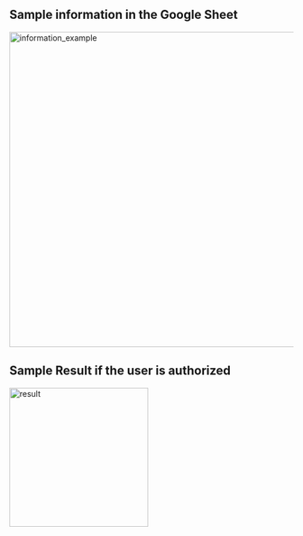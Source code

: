## Sample information in the Google Sheet

<img width="558" alt="information_example" src="https://user-images.githubusercontent.com/29229113/43795388-11caf7d0-9a36-11e8-95c1-3abef268adb6.png">


## Sample Result if the user is authorized

<img width="246" alt="result" src="https://user-images.githubusercontent.com/29229113/43795496-61372262-9a36-11e8-9e88-c828f5d7053d.png">
